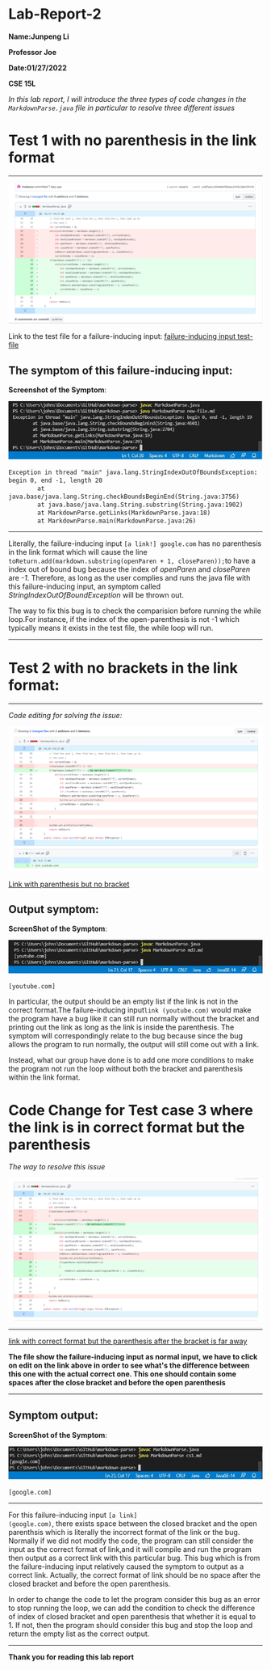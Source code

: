 # Lab-Report-2
**Name:Junpeng Li**
>
**Professor Joe**
>
**Date:01/27/2022**
>
**CSE 15L**
>
*In this lab report, I will introduce the three types of code changes in the `MarkdownParse.java` file in particular to resolve three different issues*
>
# Test 1 with no parenthesis in the link format
___
![image](s1.png)
>
Link to the test file for a failure-inducing input:
[failure-inducing input test-file](https://github.com/rinakaura/markdown-parse/blob/main/new-file.md)
>
## The symptom of this failure-inducing input:
**Screenshot of the Symptom**:
>
![image](m1.JPG)
>
```
Exception in thread "main" java.lang.StringIndexOutOfBoundsException: begin 0, end -1, length 20
        at java.base/java.lang.String.checkBoundsBeginEnd(String.java:3756)
        at java.base/java.lang.String.substring(String.java:1902)
        at MarkdownParse.getLinks(MarkdownParse.java:18)
        at MarkdownParse.main(MarkdownParse.java:26) 
```
___
>
Literally, the failure-inducing input `[a link!] google.com` has no parenthesis in the link format which will cause the line ` toReturn.add(markdown.substring(openParen + 1, closeParen));`to have a index out of bound bug because the index of *openParen* and *closeParen* are *-1*. Therefore, as long as the user complies and runs the java file with this failure-inducing input, an symptom called *StringIndexOutOfBoundException* will be thrown out.
>
The way to fix this bug is to check the comparision before running the while loop.For instance, if the index of the open-parenthesis is not -1 which typically means it exists in the test file, the while loop will run.
>
___
# Test 2 with no brackets in the link format:
___
*Code editing for solving the issue:*
>
![image](s2.png)
>
[Link with parenthesis but no bracket](https://github.com/lhailani/markdown-parse/blob/main/md3.md)
>
## Output symptom:
**ScreenShot of the Symptom**:
>
![image](m2.JPG)
```
[youtube.com]
```
>
In particular, the output should be an empty list if the link is not in the correct format.The failure-inducing input`link (youtube.com)` would make the program have a bug like it can still run normally without the bracket and printing out the link as long as the link is inside the parenthesis. The symptom will correspondingly relate to the bug because since the bug allows the program to run normally, the output will still come out with a link.
>
Instead, what our group have done is to add one more conditions to make the program not run the loop without both the bracket and parenthesis within the link format.

# Code Change for Test case 3 where the link is in correct format but the parenthesis
*The way to resolve this issue*
>
![image](s3.png)
>
___
[link with correct format but the parenthesis after the bracket is far away](https://github.com/johnsonli010801/markdown-parse/edit/main/cs1.md)
>
**The file show the failure-inducing input as normal input, we have to click on edit on the link above in order to see what's the difference between this one with the actual correct one. This one should contain some spaces after the close bracket and before the open parenthesis**
>
___
## Symptom output:
**ScreenShot of the Symptom**:
>
![image](m3.JPG)
```
[google.com]
```
___
For this failure-inducing input `[a link]                                                                      (google.com)`, there exists space between the closed bracket and the open parenthsis which is literally the incorrect format of the link or the bug. Normally if we did not modify the code, the program can still consider the input as the correct format of link,and it will compile and run the program then output as a correct link with this particular bug. This bug which is from the failure-inducing input relatively caused the symptom to output as a correct link.
Actually, the correct format of link should be no space after the closed bracket and before the open parenthesis.
>
 In order to change the code to let the program consider this bug as an error to stop running the loop, we can add the condition to check the difference of index of closed bracket and open parenthesis that whether it is equal to 1. If not, then the program should consider this bug and stop the loop and return the empty list as the correct output.
 >
 ___

**Thank you for reading this lab report**
